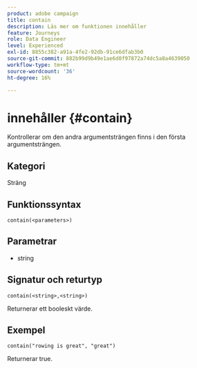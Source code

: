 ```yaml
---
product: adobe campaign
title: contain
description: Läs mer om funktionen innehåller
feature: Journeys
role: Data Engineer
level: Experienced
exl-id: 8855c382-a91a-4fe2-92db-91ce6dfab3b0
source-git-commit: 882b99d9b49e1ae6d0f97872a74dc5a8a4639050
workflow-type: tm+mt
source-wordcount: '36'
ht-degree: 16%

---
```


# innehåller {#contain}

Kontrollerar om den andra argumentsträngen finns i den första argumentsträngen.

## Kategori

Sträng

## Funktionssyntax

`contain(<parameters>)`

## Parametrar

* string

## Signatur och returtyp

`contain(<string>,<string>)`

Returnerar ett booleskt värde.

## Exempel

`contain("rowing is great", "great")`

Returnerar true.
